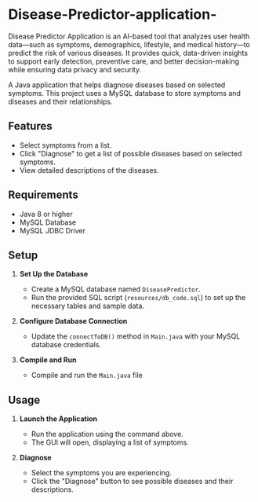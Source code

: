 # Disease-Predictor-application-

Disease Predictor Application is an AI-based tool that analyzes user health data—such as symptoms, demographics, lifestyle, and medical history—to predict the risk of various diseases. It provides quick, data-driven insights to support early detection, preventive care, and better decision-making while ensuring data privacy and security.

A Java application that helps diagnose diseases based on selected symptoms. This project uses a MySQL database to store symptoms and diseases and their relationships.

## Features

- Select symptoms from a list.
- Click "Diagnose" to get a list of possible diseases based on selected symptoms.
- View detailed descriptions of the diseases.

## Requirements

- Java 8 or higher
- MySQL Database
- MySQL JDBC Driver

## Setup

1. **Set Up the Database**

    - Create a MySQL database named `DiseasePredictor`.
    - Run the provided SQL script (`resources/db_code.sql`) to set up the necessary tables and sample data.

2. **Configure Database Connection**

    - Update the `connectToDB()` method in `Main.java` with your MySQL database credentials.

3. **Compile and Run**
    
    - Compile and run the `Main.java` file

## Usage

1. **Launch the Application**

    - Run the application using the command above.
    - The GUI will open, displaying a list of symptoms.

2. **Diagnose**

    - Select the symptoms you are experiencing.
    - Click the "Diagnose" button to see possible diseases and their descriptions.


